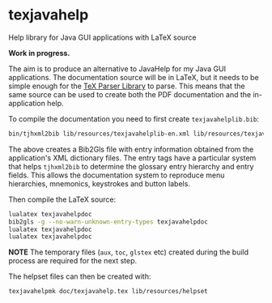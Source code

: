 # texjavahelp
Help library for Java GUI applications with LaTeX source

**Work in progress.**

The aim is to produce an alternative to JavaHelp for my Java GUI applications.
The documentation source will be in LaTeX, but it needs to be simple enough for
the [TeX Parser Library](https://github.com/nlct/texparser) to parse.
This means that the same source can be used to create both the PDF documentation
and the in-application help.

To compile the documentation you need to first create `texjavahelplib.bib`:
```bash
bin/tjhxml2bib lib/resources/texjavahelplib-en.xml lib/resources/texjavahelpdemo-en.xml -o doc/texjavahelplib.bib
```
The above creates a Bib2Gls file with entry information obtained
from the application's XML dictionary files. The entry tags have a
particular system that helps `tjhxml2bib` to determine the glossary
entry hierarchy and entry fields. This allows the documentation
system to reproduce menu hierarchies, mnemonics, keystrokes and button labels.

Then compile the LaTeX source:
```bash
lualatex texjavahelpdoc
bib2gls -g --no-warn-unknown-entry-types texjavahelpdoc
lualatex texjavahelpdoc
lualatex texjavahelpdoc
```

**NOTE** The temporary files (`aux`, `toc`, `glstex` etc) created 
during the build process are required for the next step.

The helpset files can then be created with:
```bash
texjavahelpmk doc/texjavahelp.tex lib/resources/helpset
```
